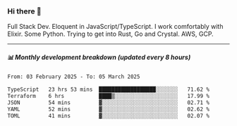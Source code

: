 ### Hi there 👋

Full Stack Dev. Eloquent in JavaScript/TypeScript. I work comfortably with Elixir. Some Python. Trying to get into Rust, Go and Crystal. AWS, GCP.

***

##### 📊 Monthly development breakdown (updated every 8 hours)

<!--START_SECTION:waka-->

```txt
From: 03 February 2025 - To: 05 March 2025

TypeScript   23 hrs 53 mins  ██████████████████░░░░░░░   71.62 %
Terraform    6 hrs           ████▒░░░░░░░░░░░░░░░░░░░░   17.99 %
JSON         54 mins         ▓░░░░░░░░░░░░░░░░░░░░░░░░   02.71 %
YAML         52 mins         ▓░░░░░░░░░░░░░░░░░░░░░░░░   02.62 %
TOML         41 mins         ▓░░░░░░░░░░░░░░░░░░░░░░░░   02.07 %
```

<!--END_SECTION:waka-->
